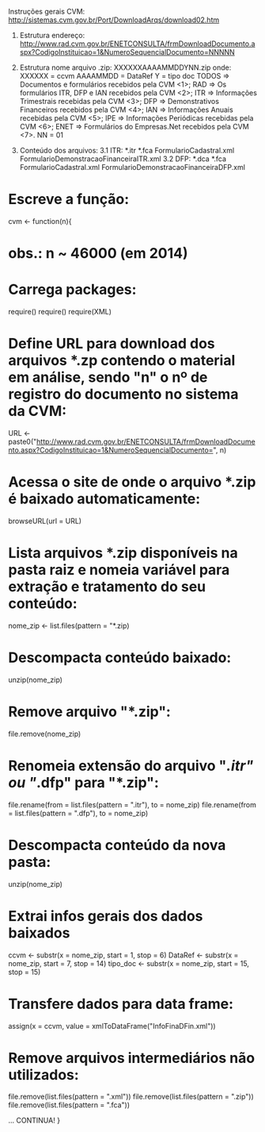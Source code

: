 Instruções gerais CVM:
http://sistemas.cvm.gov.br/Port/DownloadArqs/download02.htm

1. Estrutura endereço:
http://www.rad.cvm.gov.br/ENETCONSULTA/frmDownloadDocumento.aspx?CodigoInstituicao=1&NumeroSequencialDocumento=NNNNN

2. Estrutura nome arquivo .zip:
XXXXXXAAAAMMDDYNN.zip
    onde:
    XXXXXX = ccvm
    AAAAMMDD = DataRef
    Y = tipo doc
        TODOS => Documentos e formulários recebidos pela CVM <1>;
        RAD => Os formulários ITR, DFP e IAN recebidos pela CVM <2>;
        ITR => Informações Trimestrais recebidas pela CVM <3>;
        DFP => Demonstrativos Financeiros recebidos pela CVM <4>;
        IAN => Informações Anuais recebidas pela CVM <5>;
        IPE => Informações Periódicas recebidas pela CVM <6>;
        ENET => Formulários do Empresas.Net recebidos pela CVM <7>.
    NN = 01

3. Conteúdo dos arquivos:
    3.1 ITR:
        *.itr
        *.fca
        FormularioCadastral.xml
        FormularioDemonstracaoFinanceiraITR.xml
    3.2 DFP:
        *.dca
        *.fca
        FormularioCadastral.xml
        FormularioDemonstracaoFinanceiraDFP.xml

# Escreve a função:

cvm <- function(n){
# obs.: n ~ 46000 (em 2014)

# Carrega packages:
require()
require()
require(XML)

# Define URL para download dos arquivos *.zp contendo o material em análise, sendo "n" o nº de registro do documento no sistema da CVM:
URL <- paste0("http://www.rad.cvm.gov.br/ENETCONSULTA/frmDownloadDocumento.aspx?CodigoInstituicao=1&NumeroSequencialDocumento=", n)

# Acessa o site de onde o arquivo *.zip é baixado automaticamente:
browseURL(url = URL)

# Lista arquivos *.zip disponíveis na pasta raiz e nomeia variável para extração e tratamento do seu conteúdo:
nome_zip <- list.files(pattern = "*.zip)

# Descompacta conteúdo baixado:
unzip(nome_zip)

# Remove arquivo "*.zip":
file.remove(nome_zip)

# Renomeia extensão do arquivo "*.itr" ou "*.dfp" para "*.zip":
file.rename(from = list.files(pattern = ".itr"), to = nome_zip)
file.rename(from = list.files(pattern = ".dfp"), to = nome_zip)

# Descompacta conteúdo da nova pasta:
unzip(nome_zip)

# Extrai infos gerais dos dados baixados
ccvm <- substr(x = nome_zip, start = 1, stop = 6)
DataRef <- substr(x = nome_zip, start = 7, stop = 14)
tipo_doc <- substr(x = nome_zip, start = 15, stop = 15)

# Transfere dados para data frame:
assign(x = ccvm, value = xmlToDataFrame("InfoFinaDFin.xml"))

 # Remove arquivos intermediários não utilizados:
file.remove(list.files(pattern = ".xml"))
file.remove(list.files(pattern = ".zip"))
file.remove(list.files(pattern = ".fca"))

... CONTINUA!
}
